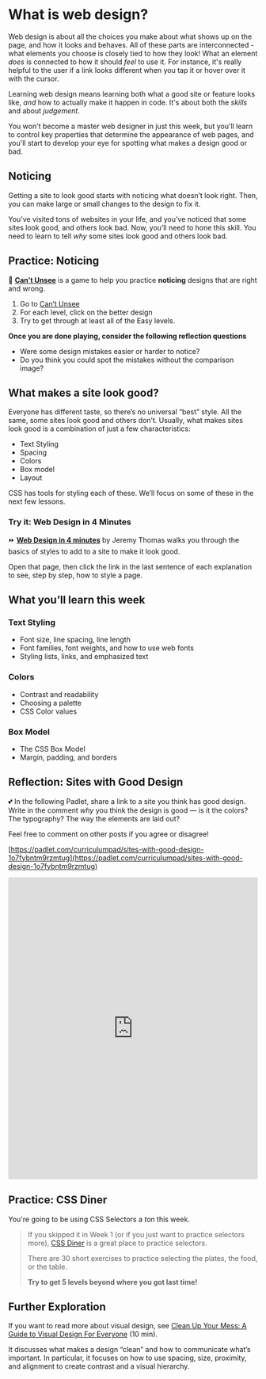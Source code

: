 # What is web design?

Web design is about all the choices you make about what shows up on the page,
and how it looks and behaves. All of these parts are interconnected - what
elements you choose is closely tied to how they look! What an element _does_ is
connected to how it should _feel_ to use it. For instance, it's really helpful
to the user if a link looks different when you tap it or hover over it with the
cursor.

Learning web design means learning both what a good site or feature looks like,
_and_ how to actually make it happen in code. It's about both the _skills_ and
about _judgement_.

You won't become a master web designer in just this week, but you'll learn to
control key properties that determine the appearance of web pages, and you'll
start to develop your eye for spotting what makes a design good or bad.

## Noticing

Getting a site to look good starts with noticing what doesn’t look right. Then, 
you can make large or small changes to the design to fix it.

You’ve visited tons of websites in your life, and you’ve noticed that some sites 
look good, and others look bad. Now, you’ll need to hone this skill. You need to
learn to tell *why* some sites look good and others look bad.

## Practice: Noticing

<aside>

👀 **[Can’t Unsee](https://cantunsee.space/)** is a game to help you practice **noticing** designs that are right and wrong.

1. Go to [Can’t Unsee](https://cantunsee.space/)
2. For each level, click on the better design
3. Try to get through at least all of the Easy levels.

**Once you are done playing, consider the following reflection questions**

- Were some design mistakes easier or harder to notice?
- Do you think you could spot the mistakes without the comparison image?

</aside>

## What makes a site look good?

Everyone has different taste, so there’s no universal “best” style. All the same, some sites look good and others don’t. Usually, what makes sites look good is a combination of just a few characteristics:

- Text Styling
- Spacing
- Colors
- Box model
- Layout

CSS has tools for styling each of these. We’ll focus on some of these in the
next few lessons.

### Try it: Web Design in 4 Minutes

<aside>

⏩ **[Web Design in 4 minutes](https://jgthms.com/web-design-in-4-minutes)** by 
Jeremy Thomas walks you through the basics of styles to add to a site to make it 
look good.

Open that page, then click the link in the last sentence of each explanation to 
see, step by step, how to style a page.

</aside>

## What you’ll learn this week

### Text Styling

- Font size, line spacing, line length
- Font families, font weights, and how to use web fonts
- Styling lists, links, and emphasized text

### Colors

- Contrast and readability
- Choosing a palette
- CSS Color values

### Box Model

- The CSS Box Model
- Margin, padding, and borders

## Reflection: Sites with Good Design

<aside>

💕 In the following Padlet, share a link to a site you think has good design. 
Write in the comment _why_ you think the design is good — is it the colors? The 
typography? The way the elements are laid out? 

Feel free to comment on other posts if you agree or disagree!

[https://padlet.com/curriculumpad/sites-with-good-design-1o7fybntm9rzmtug](https://padlet.com/curriculumpad/sites-with-good-design-1o7fybntm9rzmtug)

</aside>

<div style="border:1px solid rgba(0,0,0,0.1);border-radius:2px;box-sizing:border-box;overflow:hidden;position:relative;width:100%;background:#F4F4F4"><iframe src="https://padlet.com/curriculumpad/sites-with-good-design-1o7fybntm9rzmtug" frameborder="0" allow="camera;microphone;geolocation" style="width:100%;height:608px;display:block;padding:0;margin:0"></iframe></div>

## Practice: CSS Diner

You're going to be using CSS Selectors a _ton_ this week.

> If you skipped it in Week 1 (or if you just want to practice selectors more), 
> [CSS Diner](https://flukeout.github.io/) is a great place to practice selectors.
>
> There are 30 short exercises to practice selecting the plates, the food, or the table.
>
> **Try to get 5 levels beyond where you got last time!**

## Further Exploration

If you want to read more about visual design, see 
[Clean Up Your Mess: A Guide to Visual Design For Everyone](https://www.visualmess.com/) (10 min).

It discusses what makes a design “clean” and how to communicate what’s important. 
In particular, it focuses on how to use spacing, size, proximity, and alignment 
to create contrast and a visual hierarchy.
